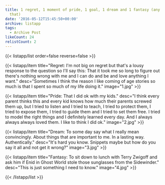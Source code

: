 ```yaml
---
title: 1 regret, 1 moment of pride, 1 goal, 1 dream and 1 fantasy (any way you define
  that)
date: '2016-05-12T15:45:50+00:00'
archive: listapp
tags: 
  - Archive Post
likeCount: 24
relistCount: 2
---
```



{{< listapp/list order=false reverse=false >}}

   {{< listapp/item title="Regret: I'm not big on regret but that's a lousy response to the question so I'll say this: That it took me so long to figure out there's nothing wrong with me and I can do and be and love anything I want."
      desc="Sometimes I think the reason I like coming of age stories so much is that I spent so much of my life doing it."
      image="1.jpg" >}}

   {{< listapp/item title="Pride: That I did ok with my kids."
      desc="I think every parent thinks this and every kid knows how much their parents screwed them up, but I tried to listen and I tried to teach, I tried to protect them, I tried to expose them, I tried to guide them and I tried to set them free. I tried to model the right things and I definitely learned every day. And I always always always loved them. I like to think I did ok."
      image="2.jpg" >}}

   {{< listapp/item title="Dream: To some day say what I really mean convincingly. About things that are important to me. In a lasting way. Authentically."
      desc="It's hard you know. Snippets maybe but how do you say it all and not get it wrong?"
      image="3.jpg" >}}

   {{< listapp/item title="Fantasy: To sit down to lunch with Terry Zwigoff and ask him if Enid in Ghost World stole those sunglasses from the Sidewinder."
      desc="This is just something I need to know."
      image="4.jpg" >}}

{{< /listapp/list >}}

